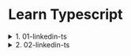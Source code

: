 # Learn Typescript

<details>
<summary>1. 01-linkedin-ts </summary>

# Typescript Website

[https://www.typescriptlang.org/](https://www.typescriptlang.org/)

# Install Typescript

```x
npm install typescript --save-dev
npm install typescript
```

<img width="1101" alt="image" src="https://github.com/omeatai/mern-project-library-tracker/assets/32337103/9d3685f6-d603-4151-8fb8-ab0bdf70dbb5">

# #End</details>

<details>
<summary>2. 02-linkedin-ts </summary>

```x

```

# #End</details>

